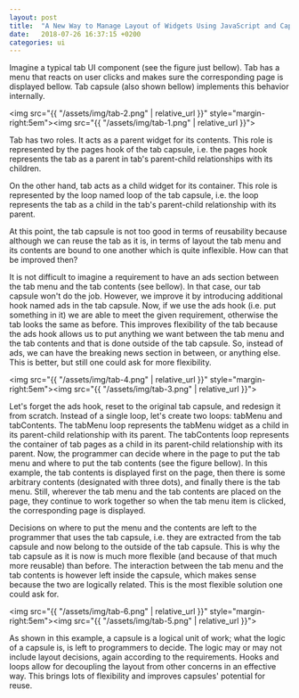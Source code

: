 ```yaml
---
layout: post
title:  "A New Way to Manage Layout of Widgets Using JavaScript and Capsula"
date:   2018-07-26 16:37:15 +0200
categories: ui
---
```


Imagine a typical tab UI component (see the figure just bellow). Tab has a menu that reacts on user clicks and makes sure the corresponding page is displayed bellow. Tab capsule (also shown bellow) implements this behavior internally.

<img src="{{ "/assets/img/tab-2.png" | relative_url }}" style="margin-right:5em"><img src="{{ "/assets/img/tab-1.png" | relative_url }}">

Tab has two roles. It acts as a parent widget for its contents. This role is represented by the pages hook of the tab capsule, i.e. the pages hook represents the tab as a parent in tab's parent-child relationships with its children.

On the other hand, tab acts as a child widget for its container. This role is represented by the loop named loop of the tab capsule, i.e. the loop represents the tab as a child in the tab's parent-child relationship with its parent.

At this point, the tab capsule is not too good in terms of reusability because although we can reuse the tab as it is, in terms of layout the tab menu and its contents are bound to one another which is quite inflexible. How can that be improved then?

It is not difficult to imagine a requirement to have an ads section between the tab menu and the tab contents (see bellow). In that case, our tab capsule won't do the job. However, we improve it by introducing additional hook named ads in the tab capsule. Now, if we use the ads hook (i.e. put something in it) we are able to meet the given requirement, otherwise the tab looks the same as before. This improves flexibility of the tab because the ads hook allows us to put anything we want between the tab menu and the tab contents and that is done outside of the tab capsule. So, instead of ads, we can have the breaking news section in between, or anything else. This is better, but still one could ask for more flexibility.

<img src="{{ "/assets/img/tab-4.png" | relative_url }}" style="margin-right:5em"><img src="{{ "/assets/img/tab-3.png" | relative_url }}">

Let's forget the ads hook, reset to the original tab capsule, and redesign it from scratch. Instead of a single loop, let's create two loops: tabMenu and tabContents. The tabMenu loop represents the tabMenu widget as a child in its parent-child relationship with its parent. The tabContents loop represents the container of tab pages as a child in its parent-child relationship with its parent. Now, the programmer can decide where in the page to put the tab menu and where to put the tab contents (see the figure bellow). In this example, the tab contents is displayed first on the page, then there is some arbitrary contents (designated with three dots), and finally there is the tab menu. Still, wherever the tab menu and the tab contents are placed on the page, they continue to work together so when the tab menu item is clicked, the corresponding page is displayed.

Decisions on where to put the menu and the contents are left to the programmer that uses the tab capsule, i.e. they are extracted from the tab capsule and now belong to the outside of the tab capsule. This is why the tab capsule as it is now is much more flexible (and because of that much more reusable) than before. The interaction between the tab menu and the tab contents is however left inside the capsule, which makes sense because the two are logically related. This is the most flexible solution one could ask for.

<img src="{{ "/assets/img/tab-6.png" | relative_url }}" style="margin-right:5em"><img src="{{ "/assets/img/tab-5.png" | relative_url }}">

As shown in this example, a capsule is a logical unit of work; what the logic of a capsule is, is left to programmers to decide. The logic may or may not include layout decisions, again according to the requirements. Hooks and loops allow for decoupling the layout from other concerns in an effective way. This brings lots of flexibility and improves capsules' potential for reuse.